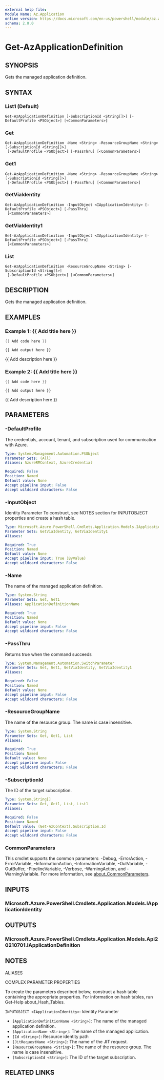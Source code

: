 ```yaml
---
external help file:
Module Name: Az.Application
online version: https://docs.microsoft.com/en-us/powershell/module/az.application/get-azapplicationdefinition
schema: 2.0.0
---
```


# Get-AzApplicationDefinition

## SYNOPSIS
Gets the managed application definition.

## SYNTAX

### List1 (Default)
```
Get-AzApplicationDefinition [-SubscriptionId <String[]>] [-DefaultProfile <PSObject>] [<CommonParameters>]
```

### Get
```
Get-AzApplicationDefinition -Name <String> -ResourceGroupName <String> [-SubscriptionId <String[]>]
 [-DefaultProfile <PSObject>] [-PassThru] [<CommonParameters>]
```

### Get1
```
Get-AzApplicationDefinition -Name <String> -ResourceGroupName <String> [-SubscriptionId <String[]>]
 [-DefaultProfile <PSObject>] [-PassThru] [<CommonParameters>]
```

### GetViaIdentity
```
Get-AzApplicationDefinition -InputObject <IApplicationIdentity> [-DefaultProfile <PSObject>] [-PassThru]
 [<CommonParameters>]
```

### GetViaIdentity1
```
Get-AzApplicationDefinition -InputObject <IApplicationIdentity> [-DefaultProfile <PSObject>] [-PassThru]
 [<CommonParameters>]
```

### List
```
Get-AzApplicationDefinition -ResourceGroupName <String> [-SubscriptionId <String[]>]
 [-DefaultProfile <PSObject>] [<CommonParameters>]
```

## DESCRIPTION
Gets the managed application definition.

## EXAMPLES

### Example 1: {{ Add title here }}
```powershell
{{ Add code here }}
```

```output
{{ Add output here }}
```

{{ Add description here }}

### Example 2: {{ Add title here }}
```powershell
{{ Add code here }}
```

```output
{{ Add output here }}
```

{{ Add description here }}

## PARAMETERS

### -DefaultProfile
The credentials, account, tenant, and subscription used for communication with Azure.

```yaml
Type: System.Management.Automation.PSObject
Parameter Sets: (All)
Aliases: AzureRMContext, AzureCredential

Required: False
Position: Named
Default value: None
Accept pipeline input: False
Accept wildcard characters: False
```

### -InputObject
Identity Parameter
To construct, see NOTES section for INPUTOBJECT properties and create a hash table.

```yaml
Type: Microsoft.Azure.PowerShell.Cmdlets.Application.Models.IApplicationIdentity
Parameter Sets: GetViaIdentity, GetViaIdentity1
Aliases:

Required: True
Position: Named
Default value: None
Accept pipeline input: True (ByValue)
Accept wildcard characters: False
```

### -Name
The name of the managed application definition.

```yaml
Type: System.String
Parameter Sets: Get, Get1
Aliases: ApplicationDefinitionName

Required: True
Position: Named
Default value: None
Accept pipeline input: False
Accept wildcard characters: False
```

### -PassThru
Returns true when the command succeeds

```yaml
Type: System.Management.Automation.SwitchParameter
Parameter Sets: Get, Get1, GetViaIdentity, GetViaIdentity1
Aliases:

Required: False
Position: Named
Default value: None
Accept pipeline input: False
Accept wildcard characters: False
```

### -ResourceGroupName
The name of the resource group.
The name is case insensitive.

```yaml
Type: System.String
Parameter Sets: Get, Get1, List
Aliases:

Required: True
Position: Named
Default value: None
Accept pipeline input: False
Accept wildcard characters: False
```

### -SubscriptionId
The ID of the target subscription.

```yaml
Type: System.String[]
Parameter Sets: Get, Get1, List, List1
Aliases:

Required: False
Position: Named
Default value: (Get-AzContext).Subscription.Id
Accept pipeline input: False
Accept wildcard characters: False
```

### CommonParameters
This cmdlet supports the common parameters: -Debug, -ErrorAction, -ErrorVariable, -InformationAction, -InformationVariable, -OutVariable, -OutBuffer, -PipelineVariable, -Verbose, -WarningAction, and -WarningVariable. For more information, see [about_CommonParameters](http://go.microsoft.com/fwlink/?LinkID=113216).

## INPUTS

### Microsoft.Azure.PowerShell.Cmdlets.Application.Models.IApplicationIdentity

## OUTPUTS

### Microsoft.Azure.PowerShell.Cmdlets.Application.Models.Api20210701.IApplicationDefinition

## NOTES

ALIASES

COMPLEX PARAMETER PROPERTIES

To create the parameters described below, construct a hash table containing the appropriate properties. For information on hash tables, run Get-Help about_Hash_Tables.


`INPUTOBJECT <IApplicationIdentity>`: Identity Parameter
  - `[ApplicationDefinitionName <String>]`: The name of the managed application definition.
  - `[ApplicationName <String>]`: The name of the managed application.
  - `[Id <String>]`: Resource identity path
  - `[JitRequestName <String>]`: The name of the JIT request.
  - `[ResourceGroupName <String>]`: The name of the resource group. The name is case insensitive.
  - `[SubscriptionId <String>]`: The ID of the target subscription.

## RELATED LINKS

